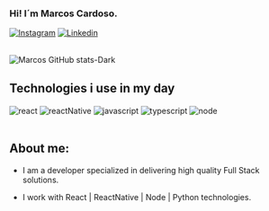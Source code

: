 ### Hi! I´m Marcos Cardoso.

[![Instagram](https://img.shields.io/badge/Instagram-E4405F?style=for-the-badge&logo=instagram&logoColor=white)](https://instagram.com)
[![Linkedin](https://img.shields.io/badge/LinkedIn-0077B5?style=for-the-badge&logo=linkedin&logoColor=white)](https://linkedin.com)
<br/><br/>

![Marcos GitHub stats-Dark](https://github-readme-stats.vercel.app/api?username=marcoscardoso1976&show_icons=true&theme=dracula)


## Technologies i use in my day

<div style="display: inline-block">
  <img alt="react" src="https://img.shields.io/badge/React-20232A?style=for-the-badge&logo=react&logoColor=61DAFB" align="center" />
  <img alt="reactNative" src="https://img.shields.io/badge/React_Native-20232A?style=for-the-badge&logo=react&logoColor=61DAFBe" align="center" />
  <img alt="javascript" src="https://img.shields.io/badge/JavaScript-F7DF1E?style=for-the-badge&logo=javascript&logoColor=black" align="center" />
  <img alt="typescript" src="https://img.shields.io/badge/TypeScript-007ACC?style=for-the-badge&logo=typescript&logoColor=white" align="center" />
  <img alt="node" src="https://img.shields.io/badge/Node.js-43853D?style=for-the-badge&logo=node.js&logoColor=white" align="center" />
</div><br/><br/>

## About me:
- I am a developer specialized in delivering high quality Full Stack solutions.

- I work with React | ReactNative | Node | Python technologies.
